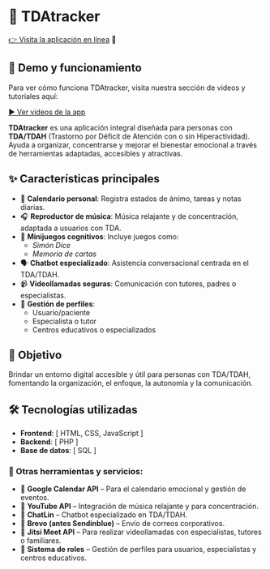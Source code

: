 # 🧠 TDAtracker 

[👉 Visita la aplicación en línea](https://tdatracker.infy.uk/) 🚀

## 🎥 Demo y funcionamiento

Para ver cómo funciona TDAtracker, visita nuestra sección de videos y tutoriales aquí:

[▶️ Ver videos de la app](https://tdatracker.infy.uk/Funciones/index.html)

**TDAtracker** es una aplicación integral diseñada para personas con **TDA/TDAH** (Trastorno por Déficit de Atención con o sin Hiperactividad). Ayuda a organizar, concentrarse y mejorar el bienestar emocional a través de herramientas adaptadas, accesibles y atractivas.

## ✨ Características principales

- 📅 **Calendario personal**: Registra estados de ánimo, tareas y notas diarias.
- 🎧 **Reproductor de música**: Música relajante y de concentración, adaptada a usuarios con TDA.
- 🧠 **Minijuegos cognitivos**: Incluye juegos como:
  - *Simón Dice*
  - *Memoria de cartas*
- 🗣️ **Chatbot especializado**: Asistencia conversacional centrada en el TDA/TDAH.
- 📹 **Videollamadas seguras**: Comunicación con tutores, padres o especialistas.
- 👤 **Gestión de perfiles**:
  - Usuario/paciente
  - Especialista o tutor
  - Centros educativos o especializados

## 🎯 Objetivo

Brindar un entorno digital accesible y útil para personas con TDA/TDAH, fomentando la organización, el enfoque, la autonomía y la comunicación.

## 🛠️ Tecnologías utilizadas

- **Frontend**: [ HTML, CSS, JavaScript ]
- **Backend**: [ PHP ]
- **Base de datos**: [ SQL ]

### 🔧 Otras herramientas y servicios:

- 📅 **Google Calendar API** – Para el calendario emocional y gestión de eventos.
- 🎵 **YouTube API** – Integración de música relajante y para concentración.
- 🤖 **ChatLin** – Chatbot especializado en TDA/TDAH.
- 📧 **Brevo (antes Sendinblue)** – Envío de correos corporativos.
- 🎥 **Jitsi Meet API** – Para realizar videollamadas con especialistas, tutores o familiares.
- 👥 **Sistema de roles** – Gestión de perfiles para usuarios, especialistas y centros educativos.
